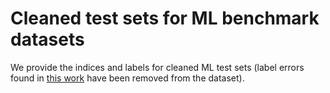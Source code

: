 # Cleaned test sets for ML benchmark datasets

We provide the indices and labels for cleaned ML test sets (label errors found in [this work](https://l7.curtisnorthcutt.com/label-errors) have been removed from the dataset).
